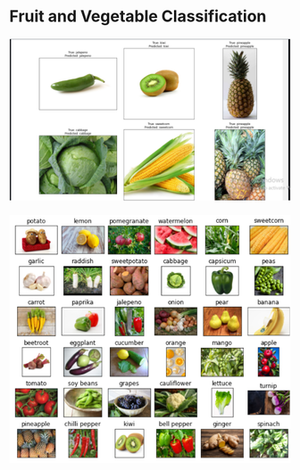 # Fruit and Vegetable Classification

### 
![IMG](https://github.com/LearnCode801/Fruit-and-Vegetable-Classification/blob/main/Screenshot%202024-10-30%20165220.png)

###
![IMG](https://github.com/LearnCode801/Fruit-and-Vegetable-Classification/blob/main/Screenshot%202024-10-30%20165244.png)
